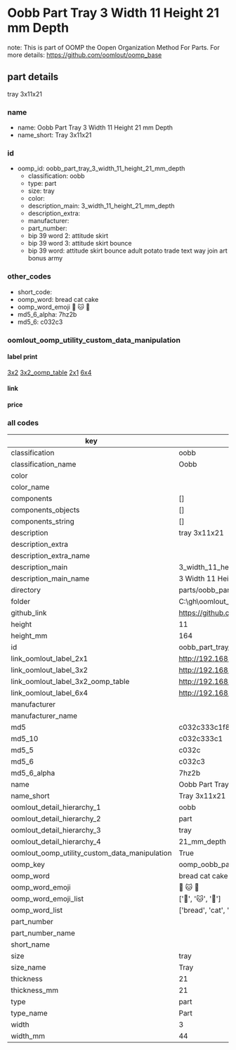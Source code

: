 # Oobb Part Tray 3 Width 11 Height 21 mm Depth  

note: This is part of OOMP the Oopen Organization Method For Parts. For more details: https://github.com/oomlout/oomp_base

##  part details
  



tray 3x11x21



### name
* name: Oobb Part Tray 3 Width 11 Height 21 mm Depth
* name_short: Tray 3x11x21 
### id
* oomp_id: oobb_part_tray_3_width_11_height_21_mm_depth
  * classification: oobb
  * type: part
  * size: tray
  * color: 
  * description_main: 3_width_11_height_21_mm_depth
  * description_extra: 
  * manufacturer: 
  * part_number: 
  * bip 39 word 2: attitude skirt
  * bip 39 word 3: attitude skirt bounce
  * bip 39 word: attitude skirt bounce adult potato trade text way join art bonus army

### other_codes
* short_code: 
* oomp_word: bread cat cake
* oomp_word_emoji :bread: :cat: :cake:
* md5_6_alpha: 7hz2b
* md5_6: c032c3






### oomlout_oomp_utility_custom_data_manipulation
#### label print
[3x2](http://192.168.1.245:1112/?label=oomp%207hz2b)
[3x2_oomp_table](http://192.168.1.108:1112/?label=oomp%207hz2b)
[2x1](http://192.168.1.242:1112/?label=oomp%207hz2b)
[6x4](http://192.168.1.55:1112/?label=oomp%207hz2b)    

#### link

                              

#### price







### all codes 
| key | value |  
| --- | --- |  
| classification | oobb |  
| classification_name | Oobb |  
| color |  |  
| color_name |  |  
| components | [] |  
| components_objects | [] |  
| components_string | [] |  
| description | tray 3x11x21 |  
| description_extra |  |  
| description_extra_name |  |  
| description_main | 3_width_11_height_21_mm_depth |  
| description_main_name | 3 Width 11 Height 21 mm Depth |  
| directory | parts/oobb_part_tray_3_width_11_height_21_mm_depth |  
| folder | C:\gh\oomlout_oobb_version_4_generated_parts\parts\oobb_part_tray_3_width_11_height_21_mm_depth |  
| github_link | https://github.com/oomlout/oomlout_oomp_part_src/tree/main/parts/oobb_part_tray_3_width_11_height_21_mm_depth |  
| height | 11 |  
| height_mm | 164 |  
| id | oobb_part_tray_3_width_11_height_21_mm_depth |  
| link_oomlout_label_2x1 | http://192.168.1.242:1112/?label=oomp%207hz2b |  
| link_oomlout_label_3x2 | http://192.168.1.245:1112/?label=oomp%207hz2b |  
| link_oomlout_label_3x2_oomp_table | http://192.168.1.108:1112/?label=oomp%207hz2b |  
| link_oomlout_label_6x4 | http://192.168.1.55:1112/?label=oomp%207hz2b |  
| manufacturer |  |  
| manufacturer_name |  |  
| md5 | c032c333c1f81bf79ad4603c34f2a875 |  
| md5_10 | c032c333c1 |  
| md5_5 | c032c |  
| md5_6 | c032c3 |  
| md5_6_alpha | 7hz2b |  
| name | Oobb Part Tray 3 Width 11 Height 21 mm Depth |  
| name_short | Tray 3x11x21  |  
| oomlout_detail_hierarchy_1 | oobb |  
| oomlout_detail_hierarchy_2 | part |  
| oomlout_detail_hierarchy_3 | tray |  
| oomlout_detail_hierarchy_4 | 21_mm_depth |  
| oomlout_oomp_utility_custom_data_manipulation | True |  
| oomp_key | oomp_oobb_part_tray_3_width_11_height_21_mm_depth |  
| oomp_word | bread cat cake |  
| oomp_word_emoji | :bread: :cat: :cake: |  
| oomp_word_emoji_list | [':bread:', ':cat:', ':cake:'] |  
| oomp_word_list | ['bread', 'cat', 'cake'] |  
| part_number |  |  
| part_number_name |  |  
| short_name |  |  
| size | tray |  
| size_name | Tray |  
| thickness | 21 |  
| thickness_mm | 21 |  
| type | part |  
| type_name | Part |  
| width | 3 |  
| width_mm | 44 |  
